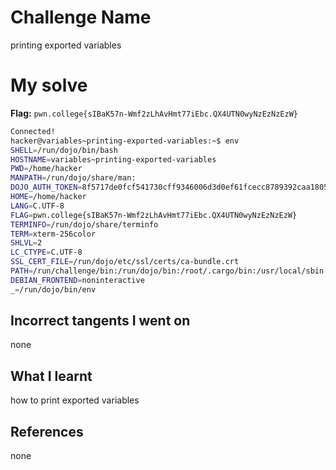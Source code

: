 # Challenge Name
printing exported variables


# My solve
**Flag:** `pwn.college{sIBaK57n-Wmf2zLhAvHmt77iEbc.QX4UTN0wyNzEzNzEzW}`

```bash
Connected!
hacker@variables~printing-exported-variables:~$ env
SHELL=/run/dojo/bin/bash
HOSTNAME=variables~printing-exported-variables
PWD=/home/hacker
MANPATH=/run/dojo/share/man:
DOJO_AUTH_TOKEN=8f5717de0fcf541730cff9346006d3d0ef61fcecc8789392caa18056a1b14d00
HOME=/home/hacker
LANG=C.UTF-8
FLAG=pwn.college{sIBaK57n-Wmf2zLhAvHmt77iEbc.QX4UTN0wyNzEzNzEzW}
TERMINFO=/run/dojo/share/terminfo
TERM=xterm-256color
SHLVL=2
LC_CTYPE=C.UTF-8
SSL_CERT_FILE=/run/dojo/etc/ssl/certs/ca-bundle.crt
PATH=/run/challenge/bin:/run/dojo/bin:/root/.cargo/bin:/usr/local/sbin:/usr/local/bin:/usr/sbin:/usr/bin:/sbin:/bin
DEBIAN_FRONTEND=noninteractive
_=/run/dojo/bin/env
```

## Incorrect tangents I went on
none


## What I learnt
how to print exported variables

## References 
none
